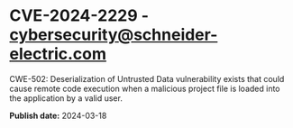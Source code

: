 # CVE-2024-2229 - cybersecurity@schneider-electric.com


CWE-502: Deserialization of Untrusted Data vulnerability exists that could cause remote code
execution when a malicious project file is loaded into the application by a valid user.



**Publish date:** 2024-03-18
